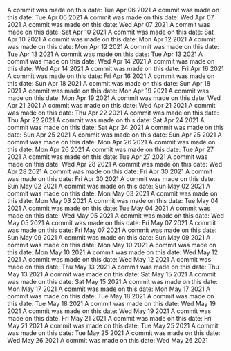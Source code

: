 A commit was made on this date: Tue Apr 06 2021
A commit was made on this date: Tue Apr 06 2021
A commit was made on this date: Wed Apr 07 2021
A commit was made on this date: Wed Apr 07 2021
A commit was made on this date: Sat Apr 10 2021
A commit was made on this date: Sat Apr 10 2021
A commit was made on this date: Mon Apr 12 2021
A commit was made on this date: Mon Apr 12 2021
A commit was made on this date: Tue Apr 13 2021
A commit was made on this date: Tue Apr 13 2021
A commit was made on this date: Wed Apr 14 2021
A commit was made on this date: Wed Apr 14 2021
A commit was made on this date: Fri Apr 16 2021
A commit was made on this date: Fri Apr 16 2021
A commit was made on this date: Sun Apr 18 2021
A commit was made on this date: Sun Apr 18 2021
A commit was made on this date: Mon Apr 19 2021
A commit was made on this date: Mon Apr 19 2021
A commit was made on this date: Wed Apr 21 2021
A commit was made on this date: Wed Apr 21 2021
A commit was made on this date: Thu Apr 22 2021
A commit was made on this date: Thu Apr 22 2021
A commit was made on this date: Sat Apr 24 2021
A commit was made on this date: Sat Apr 24 2021
A commit was made on this date: Sun Apr 25 2021
A commit was made on this date: Sun Apr 25 2021
A commit was made on this date: Mon Apr 26 2021
A commit was made on this date: Mon Apr 26 2021
A commit was made on this date: Tue Apr 27 2021
A commit was made on this date: Tue Apr 27 2021
A commit was made on this date: Wed Apr 28 2021
A commit was made on this date: Wed Apr 28 2021
A commit was made on this date: Fri Apr 30 2021
A commit was made on this date: Fri Apr 30 2021
A commit was made on this date: Sun May 02 2021
A commit was made on this date: Sun May 02 2021
A commit was made on this date: Mon May 03 2021
A commit was made on this date: Mon May 03 2021
A commit was made on this date: Tue May 04 2021
A commit was made on this date: Tue May 04 2021
A commit was made on this date: Wed May 05 2021
A commit was made on this date: Wed May 05 2021
A commit was made on this date: Fri May 07 2021
A commit was made on this date: Fri May 07 2021
A commit was made on this date: Sun May 09 2021
A commit was made on this date: Sun May 09 2021
A commit was made on this date: Mon May 10 2021
A commit was made on this date: Mon May 10 2021
A commit was made on this date: Wed May 12 2021
A commit was made on this date: Wed May 12 2021
A commit was made on this date: Thu May 13 2021
A commit was made on this date: Thu May 13 2021
A commit was made on this date: Sat May 15 2021
A commit was made on this date: Sat May 15 2021
A commit was made on this date: Mon May 17 2021
A commit was made on this date: Mon May 17 2021
A commit was made on this date: Tue May 18 2021
A commit was made on this date: Tue May 18 2021
A commit was made on this date: Wed May 19 2021
A commit was made on this date: Wed May 19 2021
A commit was made on this date: Fri May 21 2021
A commit was made on this date: Fri May 21 2021
A commit was made on this date: Tue May 25 2021
A commit was made on this date: Tue May 25 2021
A commit was made on this date: Wed May 26 2021
A commit was made on this date: Wed May 26 2021
